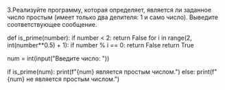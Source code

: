 3.Реализуйте программу, которая определяет, является ли заданное число простым (имеет только два делителя: 1 и само число). Выведите соответствующее сообщение.


def is_prime(number):
    if number < 2:
        return False
    for i in range(2, int(number**0.5) + 1):
        if number % i == 0:
            return False
    return True

num = int(input("Введите число: "))

if is_prime(num):
    print(f"{num} является простым числом.")
else:
    print(f"{num} не является простым числом.")


